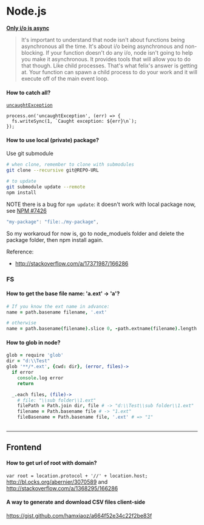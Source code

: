# Node.js

[**Only i/o is async**](http://stackoverflow.com/questions/2878008/how-do-i-create-a-non-blocking-asynchronous-function-in-node-js
)
> It's important to understand that node isn't about functions being asynchronous all the time. It's about i/o being asynchronous and non-blocking. If your function doesn't do any i/o, node isn't going to help you make it asynchronous. It provides tools that will allow you to do that though. Like child processes. That's what felix's answer is getting at. Your function can spawn a child process to do your work and it will execute off of the main event loop.

#### How to catch all?
[`uncaughtException`](https://nodejs.org/api/process.html#process_event_uncaughtexception)
```
process.on('uncaughtException', (err) => {
  fs.writeSync(1, `Caught exception: ${err}\n`);
});
```


#### How to use local (private) package?
Use git submodule

```bash
# when clone, remember to clone with submodules
git clone --recursive git@REPO-URL

# to update
git submodule update --remote
npm install
```

NOTE there is a bug for `npm update`: it doesn't work with local package now, see [NPM #7426](https://github.com/npm/npm/issues/7426)
```js
"my-package": "file:./my-package",
```
So my workaroud for now is, go to node_moduels folder and delete the package folder, then npm install again.


Reference:
- http://stackoverflow.com/a/17371987/166286

### FS

#### How to get the base file name: 'a.ext' -> 'a'?
```coffee
# If you know the ext name in advance:
name = path.basename filename, '.ext'

# otherwise
name = path.basename(filename).slice 0, -path.extname(filename).length
```

#### How to glob in node?
```coffee
glob = require 'glob'
dir = "d:\\Test"
glob '**/*.ext', {cwd: dir}, (error, files)->
  if error
    console.log error
    return

  _.each files, (file)->
    # file: "\\sub folder\\1.ext"
    filePath = Path.join dir, file # -> "d:\\Test\\sub folder\\1.ext"
    filename = Path.basename file # -> "1.ext"
    fileBasename = Path.basename file, '.ext' # => "1"
    
```

---

## Frontend

#### How to get url of root with domain? 
`var root = location.protocol + '//' + location.host;`
http://bl.ocks.org/abernier/3070589 and http://stackoverflow.com/a/1368295/166286

#### A way to generate and download CSV files client-side
https://gist.github.com/hamxiaoz/a664f52e34c22f2be83f



